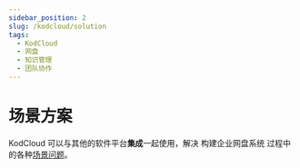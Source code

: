 ```yaml
---
sidebar_position: 2
slug: /kodcloud/solution
tags:
  - KodCloud
  - 网盘
  - 知识管理
  - 团队协作
---
```


# 场景方案

KodCloud 可以与其他的软件平台**集成**一起使用，解决 构建企业网盘系统 过程中的各种[场景问题](#)。